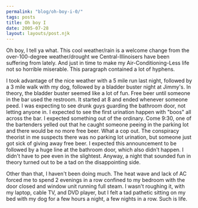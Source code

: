 ```yaml
---
permalink: "blog/oh-boy-i-0/"
tags: posts
title: Oh boy I
date: 2005-07-28
layout: layouts/post.njk
---
```


Oh boy, I tell ya what. This cool weather/rain is a welcome change from the over-100-degree weather/drought we Central-Illinoisers have been suffering from lately. And just in time to make my Air-Conditioning-Less life not so horrible miserable. This paragraph contained a lot of hyphens. 

I took advantage of the nice weather with a 5 mile run last night, followed by a 3 mile walk with my dog, followed by a bladder buster night at Jimmy's. In theory, the bladder buster seemed like a lot of fun. Free beer until someone in the bar used the restroom. It started at 8 and ended whenever someone peed. I was expecting to see drunk guys guarding the bathroom door, not letting anyone in. I expected to see the first urination happen with "boos" all across the bar. I expected something out of the ordinary. Come 9:30, one of the bartenders yelled out that he caught someone peeing in the parking lot and there would be no more free beer. What a cop out. The conspiracy theorist in me suspects there was no parking lot urination, but someone just got sick of giving away free beer. I expected this announcement to be followed by a huge line at the bathroom door, which also didn't happen. I didn't have to pee even in the slightest. Anyway, a night that sounded fun in theory turned out to be a tad on the disappointing side. 

Other than that, I haven't been doing much. The heat wave and lack of AC forced me to spend 2 evenings in a row confined to my bedroom with the door closed and window unit running full steam. I wasn't roughing it, with my laptop, cable TV, and DVD player, but I felt a tad pathetic sitting on my bed with my dog for a few hours a night, a few nights in a row. Such is life.